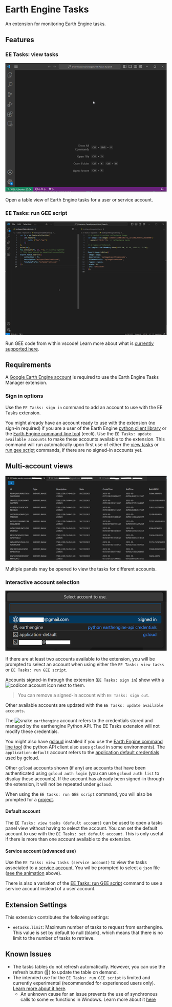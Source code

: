 # Earth Engine Tasks

An extension for monitoring Earth Engine tasks. 

## Features

### EE Tasks: view tasks

![eetasks-readme](https://raw.githubusercontent.com/gee-community/eetasks/main/docs/assets/eetasks-readme.gif)

Open a table view of Earth Engine tasks for a user or service account. 

### EE Tasks: run GEE script

![eetasks-readme](https://raw.githubusercontent.com/gee-community/eetasks/main/docs/assets/geerunExample.gif)

Run GEE code from within vscode! Learn more about what is [currently supported here](https://github.com/gee-community/eetasks/blob/main/docs/runGEEscripts.md). 


## Requirements

A [Google Earth Engine account](https://code.earthengine.google.com/register) is required to use the Earth Engine Tasks Manager extension. 

### Sign in options

Use the `EE Tasks: sign in` command to add an account to use with the EE Tasks extension.  

You might already have an account ready to use with the extension (no sign-in required) if you are a user of the Earth Engine [python client library](https://developers.google.com/earth-engine/guides/python_install) or the [Earth Engine command line tool](https://developers.google.com/earth-engine/guides/command_line) (eecli). Use the `EE Tasks: update available accounts` to make these accounts available to the extension. This command will run automatically upon first use of either the [view tasks](#ee-tasks-view) or [run gee script](#ee-tasks-run-gee-script) commands, if there are no signed-in accounts yet. 

## Multi-account views

![eetasks-multi](https://raw.githubusercontent.com/gee-community/eetasks/main/docs/assets/eetasks-multi.png)

Multiple panels may be opened to view the tasks for different accounts. 

### Interactive account selection

![eetasks-users](https://raw.githubusercontent.com/gee-community/eetasks/main/docs/assets/eetasks-users.png)

If there are at least two accounts available to the extension, you will be prompted to select an account when using either the `EE Tasks: view tasks` or `EE Tasks: run GEE script`. 

Accounts signed-in through the extension (`EE Tasks: sign in`) show with a ![codicon:account](https://raw.githubusercontent.com/microsoft/vscode-codicons/main/src/icons/account.svg) icon next to them. 

> You can remove a signed-in account with `EE Tasks: sign out`. 

Other available accounts are updated with the `EE Tasks: update available accounts`. 

The ![snake](https://raw.githubusercontent.com/microsoft/vscode-codicons/main/src/icons/snake.svg) `earthengine` account refers to the credentials stored and managed by the earthengine Python API. The EE Tasks extension will not modify these credentials. 

You might also have [gcloud](https://cloud.google.com/sdk/docs/install) installed if you use the [Earth Engine command line tool](https://developers.google.com/earth-engine/guides/command_line) (the python API client also uses `gcloud` in some environments). The `application-default` account refers to the
[application default credentials](https://cloud.google.com/sdk/gcloud/reference/auth/application-default) used by gcloud.

Other `gcloud` accounts shown (if any) are accounts that have been authenticated using `gcloud auth login` (you can use `gcloud auth list` to display these accounts). If the account has already been signed-in through the extension, it will not be repeated under `gcloud`. 

When using the `EE tasks: run GEE script` command, you will also be prompted for a [project](https://developers.google.com/earth-engine/cloud/projects). 

#### Default account

The `EE Tasks: view tasks (default account)` can be used to open a tasks panel view without having to select the account. You can set the default account to use with the `EE Tasks: set default account`. This is only useful if there is more than one account available to the extension.

#### Service account (advanced use)

Use the `EE Tasks: view tasks (service account)` to view the tasks associated to a [service account](https://developers.google.com/earth-engine/guides/service_account). You wil be prompted to select a `json` file ([see the animation](#features) above).

There is also a variation of the [EE Tasks: run GEE script](#ee-tasks-run-gee-script) command to use a service account instead of a user account. 

## Extension Settings

This extension contributes the following settings:

* `eetasks.limit`: Maximum number of tasks to request from earthengine. This value is set by default to null (blank), which means that there is no limit to the number of tasks to retrieve. 

## Known Issues

- The tasks tables do not refresh automatically. However, you can use the refresh button (🔄) to update the table on demand. 
- The intended use for the `EE Tasks: run GEE script` is limited and currently experimental (recommended for experienced users only). [Learn more about it here](https://github.com/gee-community/eetasks/blob/main/docs/runGEEscripts.md).
    - An unknown cause for an issue prevents the use of synchronous calls to some `ee` functions in Windows. Learn more about it [here](https://github.com/gee-community/eetasks/blob/main/docs/runGEEscripts.md#caveat-for-windows-users)
